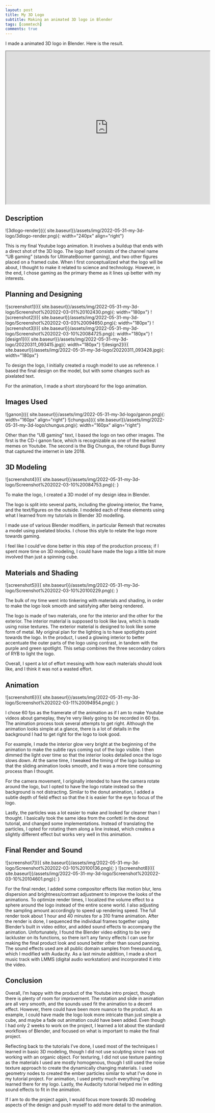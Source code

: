 ```yaml
---
layout: post
title: My 3D Logo
subtitle: Making an animated 3D logo in Blender
tags: [commtech]
comments: true
---
```


I made a animated 3D logo in Blender. Here is the result.

<iframe src="https://drive.google.com/file/d/1qbb24RNhckAcShMIybePA6ifjNpxzEg1/preview" width="640" height="480" allow="autoplay"></iframe>

## Description

![3dlogo-render]({{ site.baseurl}}/assets/img/2022-05-31-my-3d-logo/3dlogo-render.png){: width="240px" align="right"}

This is my final Youtube logo animation. It involves a buildup that ends with a direct shot of the 3D logo. The logo itself consists of the channel name “UB gaming” (stands for UltimateBoomer gaming), and two other figures placed on a framed cube. When I first conceptualized what the logo will be about, I thought to make it related to science and technology. However, in the end, I chose gaming as the primary theme as it lines up better with my interests.

## Planning and Designing

![screenshot1]({{ site.baseurl}}/assets/img/2022-05-31-my-3d-logo/Screenshot%202022-03-01%20102430.png){: width="180px"}
![screenshot2]({{ site.baseurl}}/assets/img/2022-05-31-my-3d-logo/Screenshot%202022-03-03%20094650.png){: width="180px"}
![screenshot3]({{ site.baseurl}}/assets/img/2022-05-31-my-3d-logo/Screenshot%202022-03-10%20084725.png){: width="180px"}
![design1]({{ site.baseurl}}/assets/img/2022-05-31-my-3d-logo/20220311_093415.jpg){: width="180px"}
![design2]({{ site.baseurl}}/assets/img/2022-05-31-my-3d-logo/20220311_093428.jpg){: width="180px"}

To design the logo, I initially created a rough model to use as reference. I based the final design on the model, but with some changes such as pixelated text.

For the animation, I made a short storyboard for the logo animation.

## Images Used

![ganon]({{ site.baseurl}}/assets/img/2022-05-31-my-3d-logo/ganon.png){: width="160px" align="right"}
![chungus]({{ site.baseurl}}/assets/img/2022-05-31-my-3d-logo/chungus.png){: width="160px" align="right"}

Other than the “UB gaming” text, I based the logo on two other images. The first is the CD-i ganon face, which is recognizable as one of the earliest memes on Youtube. The second is the Big Chungus, the rotund Bugs Bunny that captured the internet in late 2018. 

## 3D Modeling

![screenshot4]({{ site.baseurl}}/assets/img/2022-05-31-my-3d-logo/Screenshot%202022-03-10%20084753.png){: }

To make the logo, I created a 3D model of my design idea in Blender.

The logo is split into several parts, including the glowing interior, the frame, and the text/figures on the outside. I modeled each of these elements using what I learned from my tutorials in Blender 3D modelling. 

I made use of various Blender modifiers, in particular Remesh that recreates a model using pixelated blocks. I chose this style to relate the logo more towards gaming.

I feel like I could’ve done better in this step of the production process; if I spent more time on 3D modeling, I could have made the logo a little bit more involved than just a spinning cube.

## Materials and Shading

![screenshot5]({{ site.baseurl}}/assets/img/2022-05-31-my-3d-logo/Screenshot%202022-03-10%20100229.png){: }

The bulk of my time went into tinkering with materials and shading, in order to make the logo look smooth and satisfying after being rendered.

The logo is made of two materials, one for the interior and the other for the exterior. The interior material is supposed to look like lava, which is made using noise textures. The exterior material is designed to look like some form of metal. My original plan for the lighting is to have spotlights point towards the logo. In the product, I used a glowing interior to better accentuate the outer parts of the logo using contrast, in tandem with the purple and green spotlight. This setup combines the three secondary colors of RYB to light the logo.

Overall, I spent a lot of effort messing with how each materials should look like, and I think it was not a wasted effort.

## Animation

![screenshot6]({{ site.baseurl}}/assets/img/2022-05-31-my-3d-logo/Screenshot%202022-03-11%20094954.png){: }

I chose 60 fps as the framerate of the animation as if I am to make Youtube videos about gameplay, they’re very likely going to be recorded in 60 fps. The animation process took several attempts to get right. Although the animation looks simple at a glance, there is a lot of details in the background I had to get right for the logo to look good.

For example, I made the interior glow very bright at the beginning of the animation to make the subtle rays coming out of the logo visible. I then dimmed the light over time so that the interior looks detailed once the logo slows down. At the same time, I tweaked the timing of the logo buildup so that the sliding animation looks smooth, and it was a more time consuming process than I thought.

For the camera movement, I originally intended to have the camera rotate around the logo, but I opted to have the logo rotate instead so the background is not distracting. Similar to the donut animation, I added a subtle depth of field effect so that the it is easier for the eye to focus of the logo.

Lastly, the particles was a lot easier to make and looked far cleaner than I thought. I basically took the same idea from the confetti in the donut tutorial, and changed some implementations. Instead of translating the particles, I opted for rotating them along a line instead, which creates a slightly different effect but works very well in this animation.


## Final Render and Sound

![screenshot7]({{ site.baseurl}}/assets/img/2022-05-31-my-3d-logo/Screenshot%202022-03-10%20100136.png){: }
![screenshot8]({{ site.baseurl}}/assets/img/2022-05-31-my-3d-logo/Screenshot%202022-03-10%20104601.png){: }

For the final render, I added some compositor effects like motion blur, lens dispersion and brightness/contrast adjustment to improve the looks of the animations. To optimize render times, I localized the volume effect to a sphere around the logo instead of the entire scene world. I also adjusting the sampling amount accordingly to speed up rendering speed. The full render took about 1 hour and 40 minutes for a 310 frame animation.
After the render is done, I sequenced the individual frames together using Blender’s built in video editor, and added sound effects to accompany the animation. Unfortunately, I found the Blender video editing to be very lackluster on its functions, so there isn’t any fancy effects I can use for making the final product look and sound better other than sound panning. The sound effects used are all public domain samples from freesound.org, which I modified with Audacity. As a last minute addition, I made a short music track with LMMS (digital audio workstation) and incorporated it into the video. 


## Conclusion

Overall, I’m happy with the product of the Youtube intro project, though there is plenty of room for improvement. The rotation and slide in animation are all very smooth, and the sounds used fit the animation to a decent effect. However, there could have been more nuance to the product. As an example, I could have made the logo look more intricate than just simple a cube, and maybe a fade out animation could have been added. Even though I had only 2 weeks to work on the project, I learned a lot about the standard workflows of Blender, and focused on what is important to make the final project.

Reflecting back to the tutorials I’ve done, I used most of the techniques I learned in basic 3D modeling, though I did not use sculpting since I was not working with an organic object. For texturing, I did not use texture painting as the materials I used are mostly homogenous, though I still used the noise texture approach to create the dynamically changing  materials. I used geometry nodes to created the ember particles similar to what I’ve done in my tutorial project. For animation, I used pretty much everything I’ve learned there for my logo. Lastly, the Audacity tutorial helped me in editing sound effects to fit in the animation.

If I am to do the project again, I would focus more towards 3D modeling aspects of the design and push myself to add more detail to the animation.

